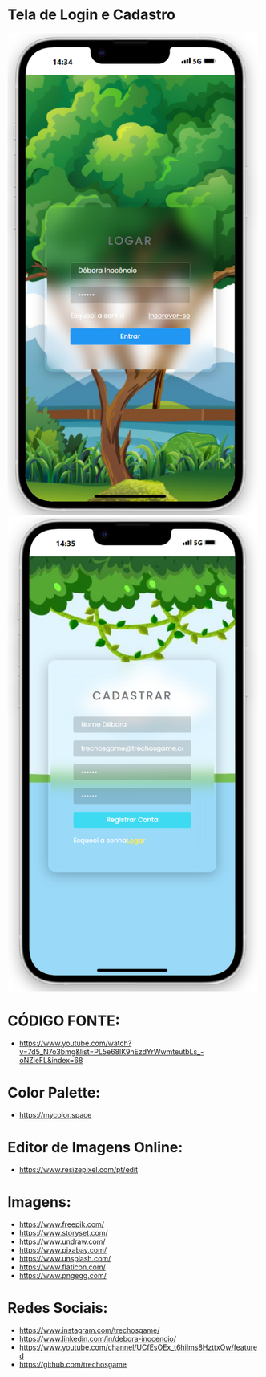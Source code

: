 # Tela de Login e Cadastro
<img src="001.png" width="500px">
<img src="002.png" width="500px">

# CÓDIGO FONTE:
- https://www.youtube.com/watch?v=7d5_N7o3bmg&list=PL5e68lK9hEzdYrWwmteutbLs_-oNZieFL&index=68

# Color Palette:
 - https://mycolor.space

# Editor de Imagens Online:
 - https://www.resizepixel.com/pt/edit

# Imagens:
- https://www.freepik.com/
- https://www.storyset.com/
- https://www.undraw.com/
- https://www.pixabay.com/
- https://www.unsplash.com/
- https://www.flaticon.com/
- https://www.pngegg.com/

# Redes Sociais:
- https://www.instagram.com/trechosgame/
- https://www.linkedin.com/in/debora-inocencio/
- https://www.youtube.com/channel/UCfEsOEx_t6hiIms8HzttxOw/featured
- https://github.com/trechosgame  
